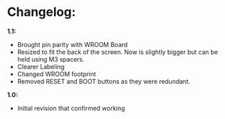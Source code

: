 # Changelog:
**1.1:**
* Brought pin parity with WROOM Board
* Resized to fit the back of the screen. Now is slightly bigger but can be held using M3 spacers.
* Clearer Labeling
* Changed WROOM footprint
* Removed RESET and BOOT buttons as they were redundant.

**1.0:**
* Initial revision that confirmed working